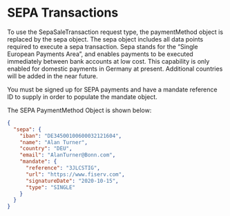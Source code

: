 # SEPA Transactions

To use the SepaSaleTransaction request type, the paymentMethod object is replaced by the sepa object. The sepa object includes all data points required to execute a sepa transaction. Sepa stands for the “Single European Payments Area”, and enables payments to be executed immediately between bank accounts at low cost. This capability is only enabled for domestic payments in Germany at present. Additional countries will be added in the near future.

You must be signed up for SEPA payments and have a mandate reference ID to supply in order to populate the mandate object.

The SEPA PaymentMethod Object is shown below:

```json yaml
{
  "sepa": {
    "iban": "DE34500100600032121604",
    "name": "Alan Turner",
    "country": "DEU",
    "email": "AlanTurner@Bonn.com",
    "mandate": {
      "reference": "3JLCSTIG",
      "url": "https://www.fiserv.com",
      "signatureDate": "2020-10-15",
      "type": "SINGLE"
    }
  }
}
```

